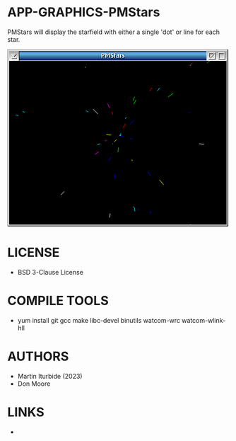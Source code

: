 APP-GRAPHICS-PMStars
====================
PMStars will display the starfield with either a single 'dot' or line for each star.

![PMStars ScreenShot](/wiki/PMStars_001.png)

LICENSE
===============
* BSD 3-Clause License

COMPILE TOOLS
===============
* yum install git gcc make libc-devel binutils watcom-wrc watcom-wlink-hll

AUTHORS
===============
* Martin Iturbide (2023)
* Don Moore

LINKS
===============
* 
